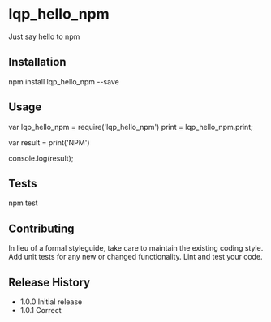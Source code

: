 # lqp_hello_npm
Just say hello to npm 
## Installation

  npm install lqp_hello_npm --save

## Usage

  var lqp_hello_npm = require('lqp_hello_npm')
      print = lqp_hello_npm.print;

  var result = print('NPM')

  console.log(result);

## Tests

  npm test

## Contributing

In lieu of a formal styleguide, take care to maintain the existing coding style.
Add unit tests for any new or changed functionality. Lint and test your code.

## Release History

* 1.0.0 Initial release
* 1.0.1 Correct
